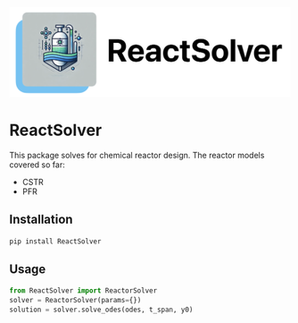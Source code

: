 ![ReactSolver Logo](https://github.com/AlirezaMiraliakbar/ReactSolver/blob/main/docs/acc/logo.png)

# ReactSolver

This package solves for chemical reactor design. The reactor models covered so far:
- CSTR
- PFR

## Installation
```bash
pip install ReactSolver
```

## Usage
```python
from ReactSolver import ReactorSolver
solver = ReactorSolver(params={})
solution = solver.solve_odes(odes, t_span, y0)
```
